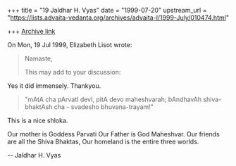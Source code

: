 +++
title = "19 Jaldhar H. Vyas"
date = "1999-07-20"
upstream_url = "https://lists.advaita-vedanta.org/archives/advaita-l/1999-July/010474.html"

+++
[Archive link](https://lists.advaita-vedanta.org/archives/advaita-l/1999-July/010474.html)

On Mon, 19 Jul 1999, Elizabeth Lisot wrote:

> Namaste,
>
> This may add to your discussion:
>

Yes it did immensely.  Thankyou.

> "mAtA cha pArvatI devI,
> pitA devo maheshvarah;
> bAndhavAh shiva-bhaktAsh cha -
> svadesho bhuvana-trayam!"
>

This is a nice shloka.

Our mother is Goddess Parvati
Our Father is God Maheshvar.
Our friends are all the Shiva Bhaktas,
Our homeland is the entire three worlds.

--
Jaldhar H. Vyas <jaldhar at braincells.com>

